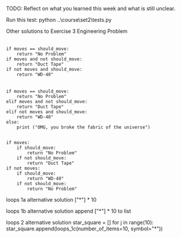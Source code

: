 TODO: Reflect on what you learned this week and what is still unclear.

Run this test:
python ..\course\set2\tests.py


Other solutions to Exercise 3 Engineering Problem
######
    if moves == should_move:
        return "No Problem"
    if moves and not should_move:
        return "Duct Tape"
    if not moves and should_move:
        return "WD-40"

######
    if moves == should_move:
        return "No Problem"
    elif moves and not should_move:
        return "Duct Tape"
    elif not moves and should_move:
        return "WD-40"
    else:
        print ("OMG, you broke the fabric of the universe")


    if moves:
        if should_move:
            return "No Problem"
        if not should_move:
            return "Duct Tape"
    if not moves:
        if should_move:
            return "WD-40"
        if not should_move:
            return "No Problem"


loops 1a alternative solution
["*"] * 10


loops 1b alternative solution
append ["*"] * 10 to list

loops 2 alternative solution
star_square = []
for j in range(10):
    star_square.append(loops_1c(number_of_items=10, symbol="*"))
